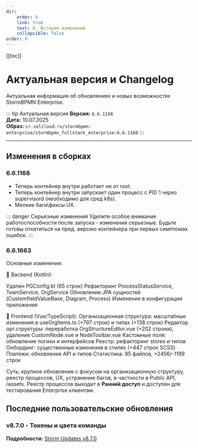 ```yaml
---
dir:
    order: 8
    link: true
    text: 8. История изменений
    collapsible: false
order: 8
---
```


[[toc]]

# Актуальная версия и Changelog

Актуальная информация об обновлениях и новых возможностях StormBPMN Enterprise.

::: tip Актуальная версия
**Версия:** `6.6.1168`  
**Дата:** 10.07.2025  
**Образ:** `cr.selcloud.ru/stormbpmn-enterprise/stormbpmn_fullstack_enterprise:6.6.1168`
:::

---

## Изменения в сборках


### 6.6.1168

- Теперь контейнер внутри работает не от root.
- Теперь контейнер внутри запускает один процесс с PID 1 через supervisord (необходимо для сред k8s).
- Мелкие баги\фиксы UX.

::: danger Серьезные изменения
Уделите особое внимание работоспособности после запуска - изменения серьезные. Будьте готовы откатиться на пред. версию контейнера при первых симптомах ошибок.
:::

### 6.6.1663

Основные изменения:

🔧 Backend (Kotlin):

Удален PGConfig.kt (65 строк)
Рефакторинг ProcessStatusService, TeamService, OrgService
Обновления JPA сущностей (CustomfieldValueBase, Diagram, Process)
Изменения в конфигурации приложения


🎨 Frontend (Vue/TypeScript):
Организационная структура: масштабные изменения в useOrgItems.ts (+797 строк) и типах (+138 строк)
Редактор орг.структуры: переработка OrgStructureEditor.vue (+202 строки), удаление CustomNode.vue и NodeToolbar.vue
Кастомные поля: обновление логики и интерфейсов
Реестр: рефакторинг stores и типов
Онбординг: существенные изменения в стилях (+447 строк SCSS)
Платежи: обновление API и типов
Статистика: 85 файлов, +2456/-1199 строк

Суть: крупное обновление с фокусом на организационную структуру, реестр процессов, UX, устранение багов, в частности в Public API, /assets. Реестр процессов выходит в **Ранний доступ** и доступен для тестирования Enterprise клиентам.


## Последние пользовательские обновления

### v8.7.0 - Токены и цвета команды

**Подробности:** [Storm Updates v8.7.0](https://stormbpmn.com/blog/storm-updates/v870-token-i-cveta-komandy)
